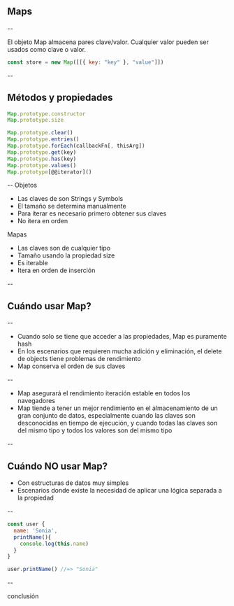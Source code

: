 ## Maps

--

El objeto Map almacena pares clave/valor.
Cualquier valor pueden ser usados como clave o valor.

```javascript
const store = new Map([[{ key: "key" }, "value"]])
```

--

## Métodos y propiedades

```javascript
Map.prototype.constructor
Map.prototype.size

Map.prototype.clear()
Map.prototype.entries()
Map.prototype.forEach(callbackFn[, thisArg])
Map.prototype.get(key)
Map.prototype.has(key)
Map.prototype.values()
Map.prototype[@@iterator]()
```

--
Objetos

* Las claves de son Strings y Symbols
* El tamaño se determina manualmente
* Para iterar es necesario primero obtener sus claves
* No itera en orden

Mapas

* Las claves son de cualquier tipo
* Tamaño usando la propiedad size
* Es iterable
* Itera en orden de inserción

--

## Cuándo usar Map?

--

* Cuando solo se tiene que acceder a las propiedades, Map es puramente hash
* En los escenarios que requieren mucha adición y eliminación, el delete de objects tiene problemas de rendimiento
* Map conserva el orden de sus claves

--

* Map asegurará el rendimiento iteración estable en todos los navegadores
* Map tiende a tener un mejor rendimiento en el almacenamiento de un gran conjunto de datos, especialmente cuando las claves son desconocidas en tiempo de ejecución, y cuando todas las claves son del mismo tipo y todos los valores son del mismo tipo

--

## Cuándo NO usar Map?

* Con estructuras de datos muy simples
* Escenarios donde existe la necesidad de aplicar una lógica separada a la propiedad

--

```javascript
const user {
  name: 'Sonia',
  printName(){
    console.log(this.name)
  }  
}

user.printName() //=> "Sonia"
```

--

conclusión
